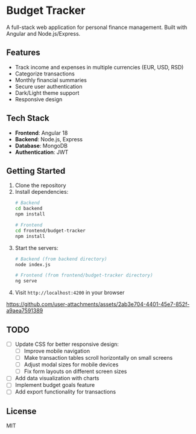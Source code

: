 # Budget Tracker

A full-stack web application for personal finance management. Built with Angular and Node.js/Express.

## Features

- Track income and expenses in multiple currencies (EUR, USD, RSD)
- Categorize transactions
- Monthly financial summaries
- Secure user authentication
- Dark/Light theme support
- Responsive design

## Tech Stack

- **Frontend**: Angular 18
- **Backend**: Node.js, Express
- **Database**: MongoDB
- **Authentication**: JWT

## Getting Started

1. Clone the repository
2. Install dependencies:
   ```bash
   # Backend
   cd backend
   npm install

   # Frontend
   cd frontend/budget-tracker
   npm install
   ```
3. Start the servers:
   ```bash
   # Backend (from backend directory)
   node index.js

   # Frontend (from frontend/budget-tracker directory)
   ng serve
   ```
4. Visit `http://localhost:4200` in your browser


https://github.com/user-attachments/assets/2ab3e704-4401-45e7-852f-a9aea7591389


## TODO

- [ ] Update CSS for better responsive design:
  - [ ] Improve mobile navigation
  - [ ] Make transaction tables scroll horizontally on small screens
  - [ ] Adjust modal sizes for mobile devices
  - [ ] Fix form layouts on different screen sizes
- [ ] Add data visualization with charts
- [ ] Implement budget goals feature
- [ ] Add export functionality for transactions

## License

MIT
